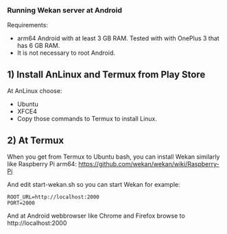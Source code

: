 ### Running Wekan server at Android

Requirements:
- arm64 Android with at least 3 GB RAM. Tested with with OnePlus 3 that has 6 GB RAM.
- It is not necessary to root Android.

## 1) Install AnLinux and Termux from Play Store

At AnLinux choose:
- Ubuntu
- XFCE4
- Copy those commands to Termux to install Linux.

## 2) At Termux

When you get from Termux to Ubuntu bash, you can install Wekan similarly like Raspberry Pi arm64:
https://github.com/wekan/wekan/wiki/Raspberry-Pi

And edit start-wekan.sh so you can start Wekan for example:
```
ROOT_URL=http://localhost:2000
PORT=2000
```
And at Android webbrowser like Chrome and Firefox browse to http://localhost:2000